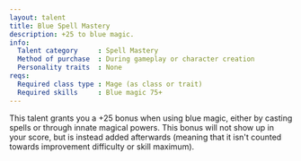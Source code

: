 ```yaml
---
layout: talent
title: Blue Spell Mastery
description: +25 to blue magic.
info:
  Talent category     : Spell Mastery
  Method of purchase  : During gameplay or character creation
  Personality traits  : None
reqs:
  Required class type : Mage (as class or trait)
  Required skills     : Blue magic 75+
---
```


This talent grants you a +25 bonus when using blue magic, either by casting
spells or through innate magical powers.  This bonus will not show up in your
score, but is instead added afterwards (meaning that it isn't counted towards
improvement difficulty or skill maximum).
